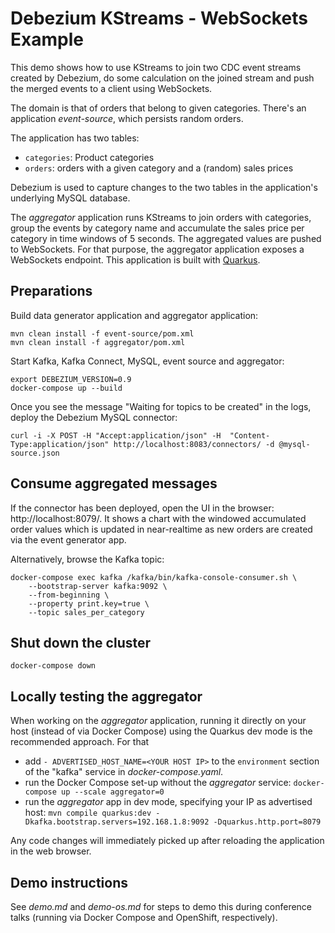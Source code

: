 # Debezium KStreams - WebSockets Example

This demo shows how to use KStreams to join two CDC event streams created by Debezium,
do some calculation on the joined stream and push the merged events to a client using WebSockets.

The domain is that of orders that belong to given categories.
There's an application _event-source_, which persists random orders.

The application has two tables:

* `categories`: Product categories
* `orders`: orders with a given category and a (random) sales prices

Debezium is used to capture changes to the two tables in the application's underlying MySQL database.

The _aggregator_ application runs KStreams to join orders with categories,
group the events by category name and accumulate the sales price per category in time windows of 5 seconds.
The aggregated values are pushed to WebSockets.
For that purpose, the aggregator application exposes a WebSockets endpoint.
This application is built with [Quarkus](https://quarkus.io/).

## Preparations

Build data generator application and aggregator application:

```shell
mvn clean install -f event-source/pom.xml
mvn clean install -f aggregator/pom.xml
```

Start Kafka, Kafka Connect, MySQL, event source and aggregator:

```shell
export DEBEZIUM_VERSION=0.9
docker-compose up --build
```

Once you see the message "Waiting for topics to be created" in the logs,
deploy the Debezium MySQL connector:

```shell
curl -i -X POST -H "Accept:application/json" -H  "Content-Type:application/json" http://localhost:8083/connectors/ -d @mysql-source.json
```

## Consume aggregated messages

If the connector has been deployed, open the UI in the browser: http://localhost:8079/.
It shows a chart with the windowed accumulated order values which is updated in near-realtime as new orders are created via the event generator app.

Alternatively, browse the Kafka topic:

```shell
docker-compose exec kafka /kafka/bin/kafka-console-consumer.sh \
    --bootstrap-server kafka:9092 \
    --from-beginning \
    --property print.key=true \
    --topic sales_per_category
```

## Shut down the cluster

```shell
docker-compose down
```

## Locally testing the aggregator

When working on the _aggregator_ application, running it directly on your host (instead of via Docker Compose)
using the Quarkus dev mode is the recommended approach.
For that

* add `- ADVERTISED_HOST_NAME=<YOUR HOST IP>` to the `environment` section of the "kafka" service in _docker-compose.yaml_.
* run the Docker Compose set-up without the _aggregator_ service: `docker-compose up --scale aggregator=0`
* run the *aggregator* app in dev mode, specifying your IP as advertised host: `mvn compile quarkus:dev -Dkafka.bootstrap.servers=192.168.1.8:9092 -Dquarkus.http.port=8079`

Any code changes will immediately picked up after reloading the application in the web browser.

## Demo instructions

See _demo.md_ and _demo-os.md_ for steps to demo this during conference talks (running via Docker Compose and OpenShift, respectively).
